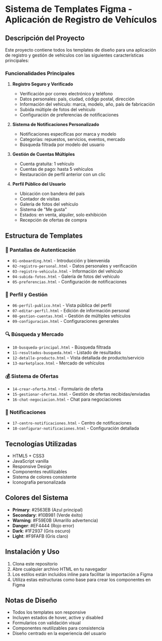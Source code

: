 # Sistema de Templates Figma - Aplicación de Registro de Vehículos

## Descripción del Proyecto

Este proyecto contiene todos los templates de diseño para una aplicación de registro y gestión de vehículos con las siguientes características principales:

### Funcionalidades Principales

1. **Registro Seguro y Verificado**
   - Verificación por correo electrónico y teléfono
   - Datos personales: país, ciudad, código postal, dirección
   - Información del vehículo: marca, modelo, año, país de fabricación
   - Subida múltiple de fotos del vehículo
   - Configuración de preferencias de notificaciones

2. **Sistema de Notificaciones Personalizado**
   - Notificaciones específicas por marca y modelo
   - Categorías: repuestos, servicios, eventos, mercado
   - Búsqueda filtrada por modelo del usuario

3. **Gestión de Cuentas Múltiples**
   - Cuenta gratuita: 1 vehículo
   - Cuentas de pago: hasta 5 vehículos
   - Restauración de perfil anterior con un clic

4. **Perfil Público del Usuario**
   - Ubicación con bandera del país
   - Contador de visitas
   - Galería de fotos del vehículo
   - Sistema de "Me gusta"
   - Estados: en venta, alquiler, solo exhibición
   - Recepción de ofertas de compra

## Estructura de Templates

### 📱 Pantallas de Autenticación
- `01-onboarding.html` - Introducción y bienvenida
- `02-registro-personal.html` - Datos personales y verificación
- `03-registro-vehiculo.html` - Información del vehículo
- `04-subida-fotos.html` - Galería de fotos del vehículo
- `05-preferencias.html` - Configuración de notificaciones

### 👤 Perfil y Gestión
- `06-perfil-publico.html` - Vista pública del perfil
- `07-editar-perfil.html` - Edición de información personal
- `08-gestion-cuentas.html` - Gestión de múltiples vehículos
- `09-configuracion.html` - Configuraciones generales

### 🔍 Búsqueda y Mercado
- `10-busqueda-principal.html` - Búsqueda filtrada
- `11-resultados-busqueda.html` - Listado de resultados
- `12-detalle-producto.html` - Vista detallada de producto/servicio
- `13-marketplace.html` - Mercado de vehículos

### 💰 Sistema de Ofertas
- `14-crear-oferta.html` - Formulario de oferta
- `15-gestionar-ofertas.html` - Gestión de ofertas recibidas/enviadas
- `16-chat-negociacion.html` - Chat para negociaciones

### 🔔 Notificaciones
- `17-centro-notificaciones.html` - Centro de notificaciones
- `18-configurar-notificaciones.html` - Configuración detallada

## Tecnologías Utilizadas

- HTML5 + CSS3
- JavaScript vanilla
- Responsive Design
- Componentes reutilizables
- Sistema de colores consistente
- Iconografía personalizada

## Colores del Sistema

- **Primary**: #2563EB (Azul principal)
- **Secondary**: #10B981 (Verde éxito)
- **Warning**: #F59E0B (Amarillo advertencia)
- **Danger**: #EF4444 (Rojo error)
- **Dark**: #1F2937 (Gris oscuro)
- **Light**: #F9FAFB (Gris claro)

## Instalación y Uso

1. Clona este repositorio
2. Abre cualquier archivo HTML en tu navegador
3. Los estilos están incluidos inline para facilitar la importación a Figma
4. Utiliza estas estructuras como base para crear los componentes en Figma

## Notas de Diseño

- Todos los templates son responsive
- Incluyen estados de hover, active y disabled
- Formularios con validación visual
- Componentes reutilizables para consistencia
- Diseño centrado en la experiencia del usuario